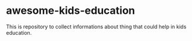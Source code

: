 # awesome-kids-education
This is repository to collect informations about thing that could help in kids education.
